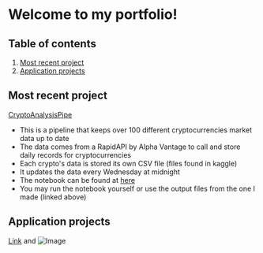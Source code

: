 # Welcome to my portfolio!

## Table of contents
1. [Most recent project](#mostrecentproject)
2. [Application projects](#applicationprojects)


## Most recent project
[CryptoAnalysisPipe](https://github.com/seanpharris/CryptoAnalysisPipe/blob/main/README.md)
* This is a pipeline that keeps over 100 different cryptocurrencies market data up to date
* The data comes from a RapidAPI by Alpha Vantage to call and store daily records for cryptocurrencies
* Each crypto's data is stored its own CSV file (files found in kaggle)
* It updates the data every Wednesday at midnight 
* The notebook can be found at [here](https://www.kaggle.com/seanpharris/cryptoanalysispipe)
* You may run the notebook yourself or use the output files from the one I made (linked above)

## Application projects



[Link](url) and ![Image](src)
